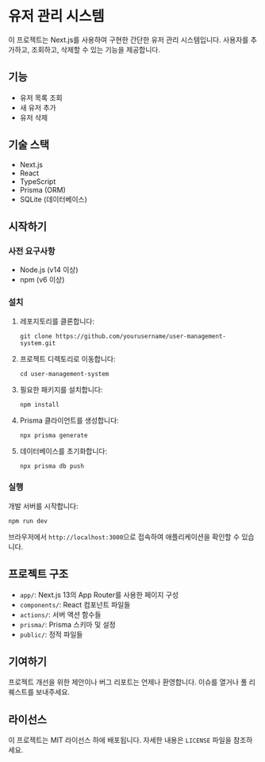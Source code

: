 # 유저 관리 시스템

이 프로젝트는 Next.js를 사용하여 구현한 간단한 유저 관리 시스템입니다. 사용자를 추가하고, 조회하고, 삭제할 수 있는 기능을 제공합니다.

## 기능

- 유저 목록 조회
- 새 유저 추가
- 유저 삭제

## 기술 스택

- Next.js
- React
- TypeScript
- Prisma (ORM)
- SQLite (데이터베이스)

## 시작하기

### 사전 요구사항

- Node.js (v14 이상)
- npm (v6 이상)

### 설치

1. 레포지토리를 클론합니다:

   ```
   git clone https://github.com/yourusername/user-management-system.git
   ```

2. 프로젝트 디렉토리로 이동합니다:

   ```
   cd user-management-system
   ```

3. 필요한 패키지를 설치합니다:

   ```
   npm install
   ```

4. Prisma 클라이언트를 생성합니다:

   ```
   npx prisma generate
   ```

5. 데이터베이스를 초기화합니다:
   ```
   npx prisma db push
   ```

### 실행

개발 서버를 시작합니다:

```
npm run dev
```

브라우저에서 `http://localhost:3000`으로 접속하여 애플리케이션을 확인할 수 있습니다.

## 프로젝트 구조

- `app/`: Next.js 13의 App Router를 사용한 페이지 구성
- `components/`: React 컴포넌트 파일들
- `actions/`: 서버 액션 함수들
- `prisma/`: Prisma 스키마 및 설정
- `public/`: 정적 파일들

## 기여하기

프로젝트 개선을 위한 제안이나 버그 리포트는 언제나 환영합니다. 이슈를 열거나 풀 리퀘스트를 보내주세요.

## 라이선스

이 프로젝트는 MIT 라이선스 하에 배포됩니다. 자세한 내용은 `LICENSE` 파일을 참조하세요.
